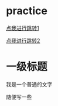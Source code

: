 # practice

[点我进行跳转1](#随便写一些)

[点我进行跳转2](#jump)





# 一级标题





<span id='jump'>我是一个普通的文字</span>





随便写一些
